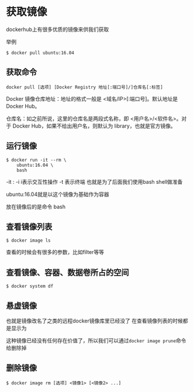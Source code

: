 # 获取镜像
  dockerhub上有很多优质的镜像来供我们获取

 举例

```access transformers
$ docker pull ubuntu:16.04
```

## 获取命令
  ```access transformers
docker pull [选项] [Docker Registry 地址[:端口号]/]仓库名[:标签]
```
 Docker 镜像仓库地址：地址的格式一般是 <域名/IP>[:端口号]。默认地址是 Docker Hub。
 
 仓库名：如之前所说，这里的仓库名是两段式名称，即 <用户名>/<软件名>。对于 Docker Hub，如果不给出用户名，则默认为 library，也就是官方镜像。

## 运行镜像
```access transformers
$ docker run -it --rm \
    ubuntu:16.04 \
    bash
```
-it : -i i表示交互性操作 -t 表示终端 也就是为了后面我们使用bash shell做准备

ubuntu:16.04就是以这个镜像为基础作为容器

放在镜像后的是命令 bash

## 查看镜像列表
    $ docker image ls
    
 查看的时候会有很多的参数，比如filter等等

## 查看镜像、容器、数据卷所占的空间
    $ docker system df

## 悬虚镜像
  也就是镜像改名了之类的远程docker镜像库里已经没了 在查看镜像列表的时候都是显示为<none>
  
  这种镜像已经没有任何存在价值了，所以我们可以通过`docker image prune`命令给删除掉

## 删除镜像
    $ docker image rm [选项] <镜像1> [<镜像2> ...]

